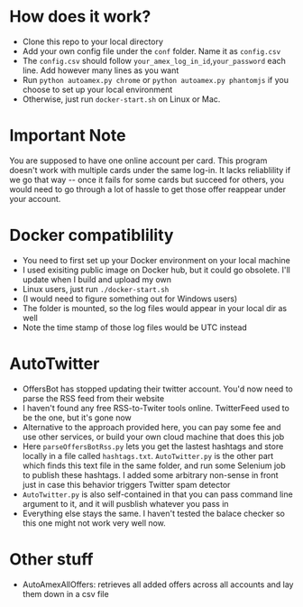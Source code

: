 # How does it work?
- Clone this repo to your local directory
- Add your own config file under the `conf` folder. Name it as `config.csv`
- The `config.csv` should follow `your_amex_log_in_id`,`your_password` each line. Add however many lines as you want
- Run `python autoamex.py chrome` or `python autoamex.py phantomjs` if you choose to set up your local environment
- Otherwise, just run `docker-start.sh` on Linux or Mac.

# Important Note
You are supposed to have one online account per card. This program doesn't work with multiple cards under the same log-in. It lacks reliablility if we go that way -- once it fails for some cards but succeed for others, you would need to go through a lot of hassle to get those offer reappear under your account.

# Docker compatiblility
- You need to first set up your Docker environment on your local machine
- I used exisiting public image on Docker hub, but it could go obsolete. I'll update when I build and upload my own
- Linux users, just run `./docker-start.sh`
- (I would need to figure something out for Windows users)
- The folder is mounted, so the log files would appear in your local dir as well
- Note the time stamp of those log files would be UTC instead

# AutoTwitter
- OffersBot has stopped updating their twitter account. You'd now need to parse the RSS feed from their website
- I haven't found any free RSS-to-Twiter tools online. TwitterFeed used to be the one, but it's gone now
- Alternative to the approach provided here, you can pay some fee and use other services, or build your own cloud machine that does this job
- Here `parseOffersBotRss.py` lets you get the lastest hashtags and store locally in a file called `hashtags.txt`. `AutoTwitter.py` is the other part which finds this text file in the same folder, and run some Selenium job to publish these hashtags. I added some arbitrary non-sense in front just in case this behavior triggers Twitter spam detector
- `AutoTwitter.py` is also self-contained in that you can pass command line argument to it, and it will pusblish whatever you pass in
- Everything else stays the same. I haven't tested the balace checker so this one might not work very well now.

# Other stuff
- AutoAmexAllOffers: retrieves all added offers across all accounts and lay them down in a csv file
